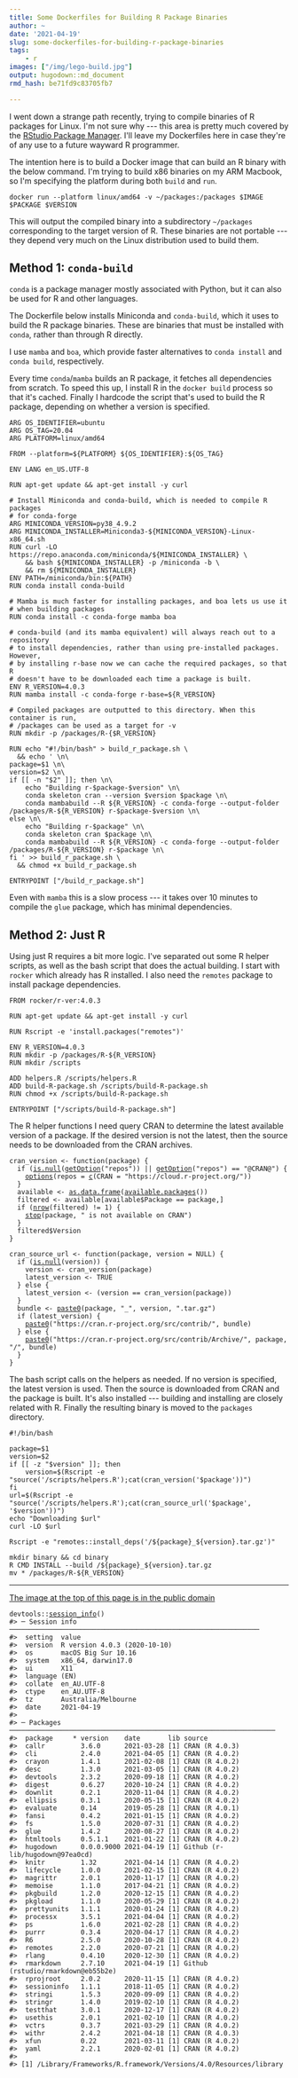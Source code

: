 ```yaml
---
title: Some Dockerfiles for Building R Package Binaries
author: ~
date: '2021-04-19'
slug: some-dockerfiles-for-building-r-package-binaries
tags:
    - r
images: ["/img/lego-build.jpg"]
output: hugodown::md_document
rmd_hash: be71fd9c83705fb7

---
```


I went down a strange path recently, trying to compile binaries of R packages for Linux. I'm not sure why --- this area is pretty much covered by the [RStudio Package Manager](https://packagemanager.rstudio.com/client/#/). I'll leave my Dockerfiles here in case they're of any use to a future wayward R programmer.

The intention here is to build a Docker image that can build an R binary with the below command. I'm trying to build x86 binaries on my ARM Macbook, so I'm specifying the platform during both `build` and `run`.

<div class="highlight">

<pre class='chroma'><code class='language-r' data-lang='r'>docker run --platform linux/amd64 -v ~/packages:/packages $IMAGE $PACKAGE $VERSION</code></pre>

</div>

This will output the compiled binary into a subdirectory `~/packages` corresponding to the target version of R. These binaries are not portable --- they depend very much on the Linux distribution used to build them.

## Method 1: `conda-build`

`conda` is a package manager mostly associated with Python, but it can also be used for R and other languages.

The Dockerfile below installs Miniconda and `conda-build`, which it uses to build the R package binaries. These are binaries that must be installed with `conda`, rather than through R directly.

I use `mamba` and `boa`, which provide faster alternatives to `conda install` and `conda build`, respectively.

Every time `conda`/`mamba` builds an R package, it fetches all dependencies from scratch. To speed this up, I install R in the `docker build` process so that it's cached. Finally I hardcode the script that's used to build the R package, depending on whether a version is specified.

<div class="highlight">

<pre class='chroma'><code class='language-r' data-lang='r'>ARG OS_IDENTIFIER=ubuntu
ARG OS_TAG=20.04
ARG PLATFORM=linux/amd64

FROM --platform=${PLATFORM} ${OS_IDENTIFIER}:${OS_TAG} 

ENV LANG en_US.UTF-8

RUN apt-get update && apt-get install -y curl

# Install Miniconda and conda-build, which is needed to compile R packages
# for conda-forge 
ARG MINICONDA_VERSION=py38_4.9.2
ARG MINICONDA_INSTALLER=Miniconda3-${MINICONDA_VERSION}-Linux-x86_64.sh
RUN curl -LO https://repo.anaconda.com/miniconda/${MINICONDA_INSTALLER} \
    && bash ${MINICONDA_INSTALLER} -p /miniconda -b \
    && rm ${MINICONDA_INSTALLER}
ENV PATH=/miniconda/bin:${PATH}
RUN conda install conda-build

# Mamba is much faster for installing packages, and boa lets us use it
# when building packages
RUN conda install -c conda-forge mamba boa

# conda-build (and its mamba equivalent) will always reach out to a repository
# to install dependencies, rather than using pre-installed packages. However,
# by installing r-base now we can cache the required packages, so that R
# doesn't have to be downloaded each time a package is built.
ENV R_VERSION=4.0.3
RUN mamba install -c conda-forge r-base=${R_VERSION}

# Compiled packages are outputted to this directory. When this container is run,
# /packages can be used as a target for -v 
RUN mkdir -p /packages/R-{$R_VERSION}

RUN echo "#!/bin/bash" > build_r_package.sh \
  && echo ' \n\
package=$1 \n\
version=$2 \n\
if [[ -n "$2" ]]; then \n\
    echo "Building r-$package-$version" \n\
    conda skeleton cran --version $version $package \n\
    conda mambabuild --R ${R_VERSION} -c conda-forge --output-folder /packages/R-${R_VERSION} r-$package-$version \n\
else \n\
    echo "Building r-$package" \n\
    conda skeleton cran $package \n\
    conda mambabuild --R ${R_VERSION} -c conda-forge --output-folder /packages/R-${R_VERSION} r-$package \n\
fi ' >> build_r_package.sh \
  && chmod +x build_r_package.sh

ENTRYPOINT ["/build_r_package.sh"]</code></pre>

</div>

Even with `mamba` this is a slow process --- it takes over 10 minutes to compile the `glue` package, which has minimal dependencies.

## Method 2: Just R

Using just R requires a bit more logic. I've separated out some R helper scripts, as well as the bash script that does the actual building. I start with `rocker` which already has R installed. I also need the `remotes` package to install package dependencies.

<div class="highlight">

<pre class='chroma'><code class='language-r' data-lang='r'>FROM rocker/r-ver:4.0.3

RUN apt-get update && apt-get install -y curl

RUN Rscript -e 'install.packages("remotes")'

ENV R_VERSION=4.0.3
RUN mkdir -p /packages/R-${R_VERSION}
RUN mkdir /scripts

ADD helpers.R /scripts/helpers.R
ADD build-R-package.sh /scripts/build-R-package.sh
RUN chmod +x /scripts/build-R-package.sh

ENTRYPOINT ["/scripts/build-R-package.sh"]</code></pre>

</div>

The R helper functions I need query CRAN to determine the latest available version of a package. If the desired version is not the latest, then the source needs to be downloaded from the CRAN archives.

<div class="highlight">

<pre class='chroma'><code class='language-r' data-lang='r'><span class='nv'>cran_version</span> <span class='o'>&lt;-</span> <span class='kr'>function</span><span class='o'>(</span><span class='nv'>package</span><span class='o'>)</span> <span class='o'>&#123;</span>
  <span class='kr'>if</span> <span class='o'>(</span><span class='nf'><a href='https://rdrr.io/r/base/NULL.html'>is.null</a></span><span class='o'>(</span><span class='nf'><a href='https://rdrr.io/r/base/options.html'>getOption</a></span><span class='o'>(</span><span class='s'>"repos"</span><span class='o'>)</span><span class='o'>)</span> <span class='o'>||</span> <span class='nf'><a href='https://rdrr.io/r/base/options.html'>getOption</a></span><span class='o'>(</span><span class='s'>"repos"</span><span class='o'>)</span> <span class='o'>==</span> <span class='s'>"@CRAN@"</span><span class='o'>)</span> <span class='o'>&#123;</span>
    <span class='nf'><a href='https://rdrr.io/r/base/options.html'>options</a></span><span class='o'>(</span>repos <span class='o'>=</span> <span class='nf'><a href='https://rdrr.io/r/base/c.html'>c</a></span><span class='o'>(</span>CRAN <span class='o'>=</span> <span class='s'>"https://cloud.r-project.org/"</span><span class='o'>)</span><span class='o'>)</span>
  <span class='o'>&#125;</span>
  <span class='nv'>available</span> <span class='o'>&lt;-</span> <span class='nf'><a href='https://rdrr.io/r/base/as.data.frame.html'>as.data.frame</a></span><span class='o'>(</span><span class='nf'><a href='https://rdrr.io/r/utils/available.packages.html'>available.packages</a></span><span class='o'>(</span><span class='o'>)</span><span class='o'>)</span>
  <span class='nv'>filtered</span> <span class='o'>&lt;-</span> <span class='nv'>available</span><span class='o'>[</span><span class='nv'>available</span><span class='o'>$</span><span class='nv'>Package</span> <span class='o'>==</span> <span class='nv'>package</span>,<span class='o'>]</span>
  <span class='kr'>if</span> <span class='o'>(</span><span class='nf'><a href='https://rdrr.io/r/base/nrow.html'>nrow</a></span><span class='o'>(</span><span class='nv'>filtered</span><span class='o'>)</span> <span class='o'>!=</span> <span class='m'>1</span><span class='o'>)</span> <span class='o'>&#123;</span>
    <span class='kr'><a href='https://rdrr.io/r/base/stop.html'>stop</a></span><span class='o'>(</span><span class='nv'>package</span>, <span class='s'>" is not available on CRAN"</span><span class='o'>)</span>
  <span class='o'>&#125;</span>
  <span class='nv'>filtered</span><span class='o'>$</span><span class='nv'>Version</span>
<span class='o'>&#125;</span>

<span class='nv'>cran_source_url</span> <span class='o'>&lt;-</span> <span class='kr'>function</span><span class='o'>(</span><span class='nv'>package</span>, <span class='nv'>version</span> <span class='o'>=</span> <span class='kc'>NULL</span><span class='o'>)</span> <span class='o'>&#123;</span>
  <span class='kr'>if</span> <span class='o'>(</span><span class='nf'><a href='https://rdrr.io/r/base/NULL.html'>is.null</a></span><span class='o'>(</span><span class='nv'>version</span><span class='o'>)</span><span class='o'>)</span> <span class='o'>&#123;</span>
    <span class='nv'>version</span> <span class='o'>&lt;-</span> <span class='nf'>cran_version</span><span class='o'>(</span><span class='nv'>package</span><span class='o'>)</span>
    <span class='nv'>latest_version</span> <span class='o'>&lt;-</span> <span class='kc'>TRUE</span>
  <span class='o'>&#125;</span> <span class='kr'>else</span> <span class='o'>&#123;</span>
    <span class='nv'>latest_version</span> <span class='o'>&lt;-</span> <span class='o'>(</span><span class='nv'>version</span> <span class='o'>==</span> <span class='nf'>cran_version</span><span class='o'>(</span><span class='nv'>package</span><span class='o'>)</span><span class='o'>)</span>
  <span class='o'>&#125;</span>
  <span class='nv'>bundle</span> <span class='o'>&lt;-</span> <span class='nf'><a href='https://rdrr.io/r/base/paste.html'>paste0</a></span><span class='o'>(</span><span class='nv'>package</span>, <span class='s'>"_"</span>, <span class='nv'>version</span>, <span class='s'>".tar.gz"</span><span class='o'>)</span>
  <span class='kr'>if</span> <span class='o'>(</span><span class='nv'>latest_version</span><span class='o'>)</span> <span class='o'>&#123;</span>
    <span class='nf'><a href='https://rdrr.io/r/base/paste.html'>paste0</a></span><span class='o'>(</span><span class='s'>"https://cran.r-project.org/src/contrib/"</span>, <span class='nv'>bundle</span><span class='o'>)</span>
  <span class='o'>&#125;</span> <span class='kr'>else</span> <span class='o'>&#123;</span>
    <span class='nf'><a href='https://rdrr.io/r/base/paste.html'>paste0</a></span><span class='o'>(</span><span class='s'>"https://cran.r-project.org/src/contrib/Archive/"</span>, <span class='nv'>package</span>, <span class='s'>"/"</span>, <span class='nv'>bundle</span><span class='o'>)</span>
  <span class='o'>&#125;</span>
<span class='o'>&#125;</span></code></pre>

</div>

The bash script calls on the helpers as needed. If no version is specified, the latest version is used. Then the source is downloaded from CRAN and the package is built. It's also installed --- building and installing are closely related with R. Finally the resulting binary is moved to the `packages` directory.

<div class="highlight">

<pre class='chroma'><code class='language-r' data-lang='r'>#!/bin/bash

package=$1
version=$2
if [[ -z "$version" ]]; then
    version=$(Rscript -e "source('/scripts/helpers.R');cat(cran_version('$package'))")
fi
url=$(Rscript -e "source('/scripts/helpers.R');cat(cran_source_url('$package', '$version'))")
echo "Downloading $url"
curl -LO $url

Rscript -e "remotes::install_deps('/${package}_${version}.tar.gz')"

mkdir binary && cd binary
R CMD INSTALL --build /${package}_${version}.tar.gz
mv * /packages/R-${R_VERSION}</code></pre>

</div>

------------------------------------------------------------------------

[The image at the top of this page is in the public domain](https://unsplash.com/photos/C0koz3G1I4I)

<div class="highlight">

<pre class='chroma'><code class='language-r' data-lang='r'><span class='nf'>devtools</span><span class='nf'>::</span><span class='nf'><a href='https://rdrr.io/pkg/sessioninfo/man/session_info.html'>session_info</a></span><span class='o'>(</span><span class='o'>)</span>
<span class='c'>#&gt; ─ Session info ───────────────────────────────────────────────────────────────</span>
<span class='c'>#&gt;  setting  value                       </span>
<span class='c'>#&gt;  version  R version 4.0.3 (2020-10-10)</span>
<span class='c'>#&gt;  os       macOS Big Sur 10.16         </span>
<span class='c'>#&gt;  system   x86_64, darwin17.0          </span>
<span class='c'>#&gt;  ui       X11                         </span>
<span class='c'>#&gt;  language (EN)                        </span>
<span class='c'>#&gt;  collate  en_AU.UTF-8                 </span>
<span class='c'>#&gt;  ctype    en_AU.UTF-8                 </span>
<span class='c'>#&gt;  tz       Australia/Melbourne         </span>
<span class='c'>#&gt;  date     2021-04-19                  </span>
<span class='c'>#&gt; </span>
<span class='c'>#&gt; ─ Packages ───────────────────────────────────────────────────────────────────</span>
<span class='c'>#&gt;  package     * version    date       lib source                            </span>
<span class='c'>#&gt;  callr         3.6.0      2021-03-28 [1] CRAN (R 4.0.3)                    </span>
<span class='c'>#&gt;  cli           2.4.0      2021-04-05 [1] CRAN (R 4.0.2)                    </span>
<span class='c'>#&gt;  crayon        1.4.1      2021-02-08 [1] CRAN (R 4.0.2)                    </span>
<span class='c'>#&gt;  desc          1.3.0      2021-03-05 [1] CRAN (R 4.0.2)                    </span>
<span class='c'>#&gt;  devtools      2.3.2      2020-09-18 [1] CRAN (R 4.0.2)                    </span>
<span class='c'>#&gt;  digest        0.6.27     2020-10-24 [1] CRAN (R 4.0.2)                    </span>
<span class='c'>#&gt;  downlit       0.2.1      2020-11-04 [1] CRAN (R 4.0.2)                    </span>
<span class='c'>#&gt;  ellipsis      0.3.1      2020-05-15 [1] CRAN (R 4.0.2)                    </span>
<span class='c'>#&gt;  evaluate      0.14       2019-05-28 [1] CRAN (R 4.0.1)                    </span>
<span class='c'>#&gt;  fansi         0.4.2      2021-01-15 [1] CRAN (R 4.0.2)                    </span>
<span class='c'>#&gt;  fs            1.5.0      2020-07-31 [1] CRAN (R 4.0.2)                    </span>
<span class='c'>#&gt;  glue          1.4.2      2020-08-27 [1] CRAN (R 4.0.2)                    </span>
<span class='c'>#&gt;  htmltools     0.5.1.1    2021-01-22 [1] CRAN (R 4.0.2)                    </span>
<span class='c'>#&gt;  hugodown      0.0.0.9000 2021-04-19 [1] Github (r-lib/hugodown@97ea0cd)   </span>
<span class='c'>#&gt;  knitr         1.32       2021-04-14 [1] CRAN (R 4.0.2)                    </span>
<span class='c'>#&gt;  lifecycle     1.0.0      2021-02-15 [1] CRAN (R 4.0.2)                    </span>
<span class='c'>#&gt;  magrittr      2.0.1      2020-11-17 [1] CRAN (R 4.0.2)                    </span>
<span class='c'>#&gt;  memoise       1.1.0      2017-04-21 [1] CRAN (R 4.0.2)                    </span>
<span class='c'>#&gt;  pkgbuild      1.2.0      2020-12-15 [1] CRAN (R 4.0.2)                    </span>
<span class='c'>#&gt;  pkgload       1.1.0      2020-05-29 [1] CRAN (R 4.0.2)                    </span>
<span class='c'>#&gt;  prettyunits   1.1.1      2020-01-24 [1] CRAN (R 4.0.2)                    </span>
<span class='c'>#&gt;  processx      3.5.1      2021-04-04 [1] CRAN (R 4.0.2)                    </span>
<span class='c'>#&gt;  ps            1.6.0      2021-02-28 [1] CRAN (R 4.0.2)                    </span>
<span class='c'>#&gt;  purrr         0.3.4      2020-04-17 [1] CRAN (R 4.0.2)                    </span>
<span class='c'>#&gt;  R6            2.5.0      2020-10-28 [1] CRAN (R 4.0.2)                    </span>
<span class='c'>#&gt;  remotes       2.2.0      2020-07-21 [1] CRAN (R 4.0.2)                    </span>
<span class='c'>#&gt;  rlang         0.4.10     2020-12-30 [1] CRAN (R 4.0.2)                    </span>
<span class='c'>#&gt;  rmarkdown     2.7.10     2021-04-19 [1] Github (rstudio/rmarkdown@eb55b2e)</span>
<span class='c'>#&gt;  rprojroot     2.0.2      2020-11-15 [1] CRAN (R 4.0.2)                    </span>
<span class='c'>#&gt;  sessioninfo   1.1.1      2018-11-05 [1] CRAN (R 4.0.2)                    </span>
<span class='c'>#&gt;  stringi       1.5.3      2020-09-09 [1] CRAN (R 4.0.2)                    </span>
<span class='c'>#&gt;  stringr       1.4.0      2019-02-10 [1] CRAN (R 4.0.2)                    </span>
<span class='c'>#&gt;  testthat      3.0.1      2020-12-17 [1] CRAN (R 4.0.2)                    </span>
<span class='c'>#&gt;  usethis       2.0.1      2021-02-10 [1] CRAN (R 4.0.2)                    </span>
<span class='c'>#&gt;  vctrs         0.3.7      2021-03-29 [1] CRAN (R 4.0.2)                    </span>
<span class='c'>#&gt;  withr         2.4.2      2021-04-18 [1] CRAN (R 4.0.3)                    </span>
<span class='c'>#&gt;  xfun          0.22       2021-03-11 [1] CRAN (R 4.0.2)                    </span>
<span class='c'>#&gt;  yaml          2.2.1      2020-02-01 [1] CRAN (R 4.0.2)                    </span>
<span class='c'>#&gt; </span>
<span class='c'>#&gt; [1] /Library/Frameworks/R.framework/Versions/4.0/Resources/library</span></code></pre>

</div>

